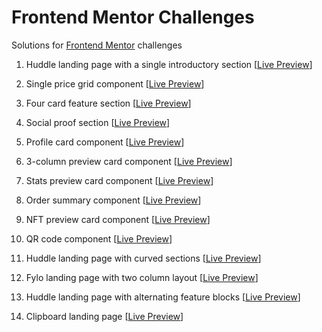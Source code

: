 # Frontend Mentor Challenges

Solutions for [Frontend Mentor](https://www.frontendmentor.io/) challenges

1. Huddle landing page with a single introductory section [[Live Preview](https://huddle-landing-page-with-single-introductory-section-site.netlify.app/)]

2. Single price grid component [[Live Preview](https://single-price-grid-component-site.netlify.app/)]

3. Four card feature section [[Live Preview](https://four-card-feature-section-site.netlify.app/)]

4. Social proof section [[Live Preview](https://social-proof-section-site.netlify.app/)]

5. Profile card component [[Live Preview](https://profile-card-component-site.netlify.app/)]

6. 3-column preview card component [[Live Preview](https://3-column-preview-card-component-site.netlify.app/)]

7. Stats preview card component [[Live Preview](https://stats-preview-card-component-challenge-site.netlify.app/)]

8. Order summary component [[Live Preview](https://order-summary-component-site.netlify.app/)]

9. NFT preview card component [[Live Preview](https://nft-preview-card-component-site.netlify.app/)]

10. QR code component [[Live Preview](https://qr-code-component-site.netlify.app/)]

11. Huddle landing page with curved sections [[Live Preview](https://huddle-landing-page-with-curved-sections-site.netlify.app/)]

12. Fylo landing page with two column layout [[Live Preview](https://fylo-landing-page-with-two-column-layout-site.netlify.app/)]

13. Huddle landing page with alternating feature blocks [[Live Preview](https://huddle-landing-page-with-alternating-feature-blocks-site.netlify.app/)]

14. Clipboard landing page [[Live Preview](https://clipboard-landing-page-site.netlify.app/)]
